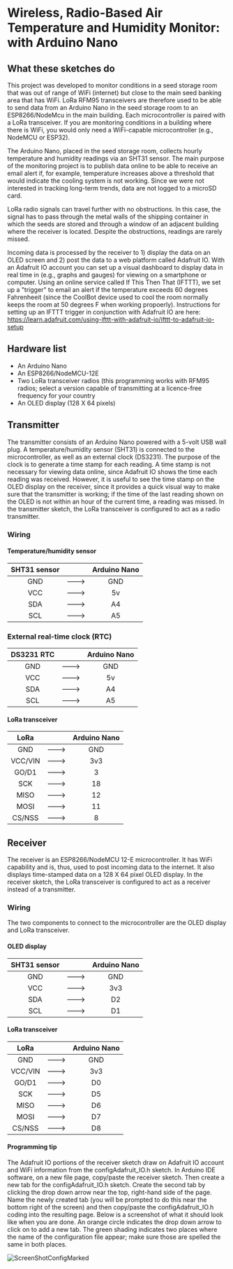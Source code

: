# Wireless, Radio-Based Air Temperature and Humidity Monitor: with Arduino Nano 

## What these sketches do
This project was developed to monitor conditions in a seed storage room that was out of range of WiFi (internet) but close to the main seed banking area that has WiFi. LoRa RFM95 transceivers are therefore used to be able to send data from an Arduino Nano in the seed storage room to an ESP8266/NodeMcu in the main building. Each microcontroller is paired with a LoRa transceiver. If you are monitoring conditions in a building where there is WiFi, you would only need a WiFi-capable microcontroller (e.g., NodeMCU or ESP32). 

The Arduino Nano, placed in the seed storage room, collects hourly temperature and humidity readings via an SHT31 sensor. The main purpose of the monitoring project is to publish data online to be able to receive an email alert if, for example, temperature increases above a threshold that would indicate the cooling system is not working. Since we were not interested in tracking long-term trends, data are not logged to a microSD card.

LoRa radio signals can travel further with no obstructions. In this case, the signal has to pass through the metal walls of the shipping container in which the seeds are stored and through a window of an adjacent building where the receiver is located. Despite the obstructions, readings are rarely missed. 

Incoming data is processed by the receiver to 1) display the data on an OLED screen and 2) post the data to a web platform called Adafruit IO. With an Adafruit IO account you can set up a visual dashboard to display data in real time in (e.g., graphs and gauges) for viewing on a smartphone or computer. Using an online service called If This Then That (IFTTT), we set up a "trigger" to email an alert if the temperature exceeds 60 degrees Fahrenheeit (since the CoolBot device used to cool the room normally keeps the room at 50 degrees F when working propoerly). Instructions for setting up an IFTTT trigger in conjunction with Adafruit IO are here: https://learn.adafruit.com/using-ifttt-with-adafruit-io/ifttt-to-adafruit-io-setup

## Hardware list
* An Arduino Nano
* An ESP8266/NodeMCU-12E
* Two LoRa transceiver radios (this programming works with RFM95 radios; select a version capable of transmitting at a licence-free frequency for your country
* An OLED display (128 X 64 pixels)

## Transmitter
The transmitter consists of an Arduino Nano powered with a 5-volt USB wall plug. A temperature/humidity sensor (SHT31) is connected to the microcontroller, as well as an external clock (DS3231). The purpose of the clock is to generate a time stamp for each reading. A time stamp is not necessary for viewing data online, since Adafruit IO shows the time each reading was received. However, it is useful to see the time stamp on the OLED display on the receiver, since it provides a quick visual way to make sure that the transmitter is working; if the time of the last reading shown on the OLED is not within an hour of the current time, a reading was missed. In the transmitter sketch, the LoRa transceiver is configured to act as a radio transmitter.

### Wiring

#### Temperature/humidity sensor
| SHT31 sensor   |      |  Arduino Nano   |
| :---:          |:---: |  :---:          |
| GND            | ---> |  GND            |
| VCC            | ---> |  5v             |
| SDA            | ---> |  A4             |
| SCL            | ---> |  A5             |

### External real-time clock (RTC)
| DS3231 RTC     |      |  Arduino Nano   |
| :---:          |:---: |  :---:          |
| GND            | ---> |  GND            |
| VCC            | ---> |  5v             |
| SDA            | ---> |  A4             |
| SCL            | ---> |  A5             |

#### LoRa transceiver
| LoRa           |       | Arduino Nano   |
| :---:          | :---: | :---:          |
| GND            |  ---> | GND            |
| VCC/VIN        |  ---> | 3v3            |
| GO/D1          |  ---> | 3              |
| SCK            |  ---> | 18             |
| MISO           |  ---> | 12             |
| MOSI           |  ---> | 11             |
| CS/NSS         |  ---> | 8              |

## Receiver
The receiver is an ESP8266/NodeMCU 12-E microcontroller. It has WiFi capability and is, thus, used to post incoming data to the internet. It also displays time-stamped data on a 128 X 64 pixel OLED display. In the receiver sketch, the LoRa transceiver is configured to act as a receiver instead of a transmitter. 

### Wiring
The two components to connect to the microcontroller are the OLED display and LoRa transceiver.
#### OLED display
| SHT31 sensor   |      |  Arduino Nano   |
| :---:          |:---: |  :---:          |
| GND            | ---> |  GND            |
| VCC            | ---> |  3v3            |
| SDA            | ---> |  D2             |
| SCL            | ---> |  D1             |

#### LoRa transceiver
| LoRa           |       | Arduino Nano   |
| :---:          | :---: | :---:          |
| GND            |  ---> | GND            |
| VCC/VIN        |  ---> | 3v3            |
| GO/D1          |  ---> | D0             |
| SCK            |  ---> | D5             |
| MISO           |  ---> | D6             |
| MOSI           |  ---> | D7             |
| CS/NSS         |  ---> | D8             |

#### Programming tip
The Adafruit IO portions of the receiver sketch draw on Adafruit IO account and WiFi information from the configAdafruit_IO.h sketch. In Arduino IDE software, on a new file page, copy/paste the receiver sketch. Then create a new tab for the configAdafruit_IO.h sketch. Create the second tab by clicking the drop down arrow near the top, right-hand side of the page. Name the newly created tab (you will be prompted to do this near the bottom right of the screen) and then copy/paste the configAdafruit_IO.h coding into the resulting page. Below is a screenshot of what it should look like when you are done. An orange circle indicates the drop down arrow to click on to add a new tab. The green shading indicates two places where the name of the configuration file appear; make sure those are spelled the same in both places.

![ScreenShotConfigMarked](https://user-images.githubusercontent.com/69003593/162020955-25247d16-91ca-42fb-8d8e-189885afed87.jpg)


